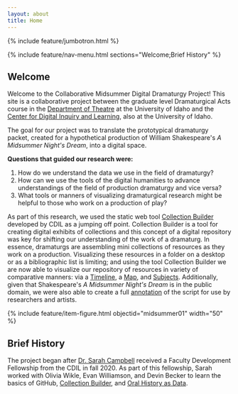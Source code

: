 ```yaml
---
layout: about
title: Home
---
```


{% include feature/jumbotron.html %}

{% include feature/nav-menu.html sections="Welcome;Brief History" %}

## Welcome 

Welcome to the Collaborative Midsummer Digital Dramaturgy Project! This site is a collaborative project between the graduate level Dramaturgical Acts course in the [Department of Theatre](https://www.uidaho.edu/class/theatre) at the University of Idaho and the [Center for Digital Inquiry and Learning](https://cdil.lib.uidaho.edu/), also at the University of Idaho. 

The goal for our project was to translate the prototypical dramaturgy packet, created for a hypothetical production of William Shakespeare's *A Midsummer Night's Dream*, into a digital space. 

**Questions that guided our research were:** 
1. How do we understand the data we use in the field of dramaturgy? 
2. How can we use the tools of the digital humanities to advance understandings of the field of production dramaturgy and vice versa? 
3. What tools or manners of visualizing dramaturgical research might be helpful to those who work on a production of play? 

As part of this research, we used the static web tool [Collection Builder](https://collectionbuilder.github.io/) developed by CDIL as a jumping off point. Collection Builder is a tool for creating digital exhibits of collections and this concept of a digital repository was key for shifting our understanding of the work of a dramaturg. In essence, dramaturgs are assembling mini collections of resources as they work on a production. Visualizing these resources in a folder on a desktop or as a bibliographic list is limiting; and using the tool Collection Builder we are now able to visualize our repository of resources in variety of comparative manners: via a [Timeline](/dramaturgy/timeline.html), a [Map](/dramaturgy/map.html), and [Subjects](/dramaturgy/subjects.html). Additionally, given that Shakespeare's *A Midsummer Night's Dream* is in the public domain, we were also able to create a full [annotation](/dramaturgy/midsummer.html) of the script for use by researchers and artists. 




{% include feature/item-figure.html objectid="midsummer01" width="50" %}

## Brief History

The project began after [Dr. Sarah Campbell](https://www.uidaho.edu/class/theatre/faculty-staff/sarah-campbell) received a Faculty Development Fellowship from the CDIL in fall 2020. As part of this fellowship, Sarah worked with Olivia Wikle, Evan Williamson, and Devin Becker to learn the basics of GitHub, [Collection Builder](https://collectionbuilder.github.io/), and [Oral History as Data](https://uidaholib.github.io/oral-history-as-data/). 

